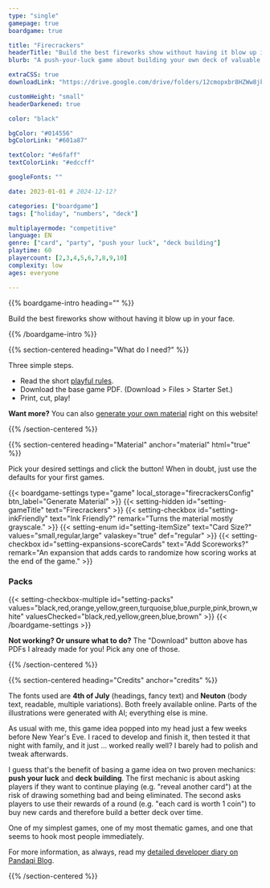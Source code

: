 ```yaml
---
type: "single"
gamepage: true
boardgame: true

title: "Firecrackers"
headerTitle: "Build the best fireworks show without having it blow up in your face."
blurb: "A push-your-luck game about building your own deck of valuable fireworks, with the least chance of igniting the wrong one."

extraCSS: true
downloadLink: "https://drive.google.com/drive/folders/12cmopxbr8HZWw8jkXijINkCd8wdTAPQs" # already_updated!

customHeight: "small"
headerDarkened: true

color: "black"

bgColor: "#014556"
bgColorLink: "#601a87"

textColor: "#e6faff"
textColorLink: "#edccff"

googleFonts: ""

date: 2023-01-01 # 2024-12-12?

categories: ["boardgame"]
tags: ["holiday", "numbers", "deck"]

multiplayermode: "competitive"
language: EN
genre: ["card", "party", "push your luck", "deck building"]
playtime: 60
playercount: [2,3,4,5,6,7,8,9,10]
complexity: low
ages: everyone

---
```



{{% boardgame-intro heading="" %}}

Build the best fireworks show without having it blow up in your face.

{{% /boardgame-intro %}}

{{% section-centered heading="What do I need?" %}}

Three simple steps.
* Read the short [playful rules](rules).
* Download the base game PDF. (Download > Files > Starter Set.)
* Print, cut, play!

**Want more?** You can also [generate your own material](#material) right on this website!

{{% /section-centered %}}

{{% section-centered heading="Material" anchor="material" html="true" %}}

<p>Pick your desired settings and click the button! When in doubt, just use the defaults for your first games.</p>

{{< boardgame-settings type="game" local_storage="firecrackersConfig" btn_label="Generate Material" >}}
	{{< setting-hidden id="setting-gameTitle" text="Firecrackers" >}}
  {{< setting-checkbox id="setting-inkFriendly" text="Ink Friendly?" remark="Turns the material mostly grayscale." >}}
  {{< setting-enum id="setting-itemSize" text="Card Size?" values="small,regular,large" valaskey="true" def="regular" >}}
  {{< setting-checkbox id="setting-expansions-scoreCards" text="Add Scoreworks?" remark="An expansion that adds cards to randomize how scoring works at the end of the game." >}}
  <h3>Packs</h3>
  {{< setting-checkbox-multiple id="setting-packs" values="black,red,orange,yellow,green,turquoise,blue,purple,pink,brown,white" valuesChecked="black,red,yellow,green,blue,brown" >}}
{{< /boardgame-settings >}}

<p class="settings-remark"><strong>Not working? Or unsure what to do?</strong> The "Download" button above has PDFs I already made for you! Pick any one of those.</p>

{{% /section-centered %}}

{{% section-centered heading="Credits" anchor="credits" %}}

The fonts used are **4th of July** (headings, fancy text) and **Neuton** (body text, readable, multiple variations). Both freely available online. Parts of the illustrations were generated with AI; everything else is mine.

As usual with me, this game idea popped into my head just a few weeks before New Year's Eve. I raced to develop and finish it, then tested it that night with family, and it just ... worked really well? I barely had to polish and tweak afterwards.

I guess that's the benefit of basing a game idea on two proven mechanics: **push your luck** and **deck building**. The first mechanic is about asking players if they want to continue playing (e.g. "reveal another card") at the risk of drawing something bad and being eliminated. The second asks players to use their rewards of a round (e.g. "each card is worth 1 coin") to buy new cards and therefore build a better deck over time. 

One of my simplest games, one of my most thematic games, and one that seems to hook most people immediately.

For more information, as always, read my [detailed developer diary on Pandaqi Blog](https://pandaqi.com/blog/boardgames/firecrackers/).

{{% /section-centered %}}